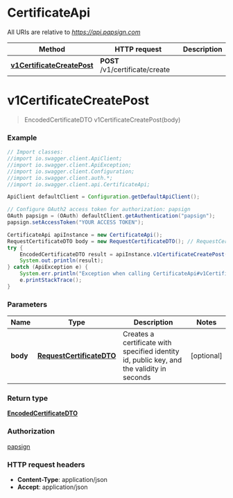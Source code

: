 # CertificateApi

All URIs are relative to *https://api.papsign.com*

Method | HTTP request | Description
------------- | ------------- | -------------
[**v1CertificateCreatePost**](CertificateApi.md#v1CertificateCreatePost) | **POST** /v1/certificate/create | 

<a name="v1CertificateCreatePost"></a>
# **v1CertificateCreatePost**
> EncodedCertificateDTO v1CertificateCreatePost(body)



### Example
```java
// Import classes:
//import io.swagger.client.ApiClient;
//import io.swagger.client.ApiException;
//import io.swagger.client.Configuration;
//import io.swagger.client.auth.*;
//import io.swagger.client.api.CertificateApi;

ApiClient defaultClient = Configuration.getDefaultApiClient();

// Configure OAuth2 access token for authorization: papsign
OAuth papsign = (OAuth) defaultClient.getAuthentication("papsign");
papsign.setAccessToken("YOUR ACCESS TOKEN");

CertificateApi apiInstance = new CertificateApi();
RequestCertificateDTO body = new RequestCertificateDTO(); // RequestCertificateDTO | Creates a certificate with specified identity id, public key, and the validity in seconds
try {
    EncodedCertificateDTO result = apiInstance.v1CertificateCreatePost(body);
    System.out.println(result);
} catch (ApiException e) {
    System.err.println("Exception when calling CertificateApi#v1CertificateCreatePost");
    e.printStackTrace();
}
```

### Parameters

Name | Type | Description  | Notes
------------- | ------------- | ------------- | -------------
 **body** | [**RequestCertificateDTO**](RequestCertificateDTO.md)| Creates a certificate with specified identity id, public key, and the validity in seconds | [optional]

### Return type

[**EncodedCertificateDTO**](EncodedCertificateDTO.md)

### Authorization

[papsign](../README.md#papsign)

### HTTP request headers

 - **Content-Type**: application/json
 - **Accept**: application/json

